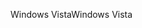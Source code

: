 <span data-ttu-id="b4cb3-101">Windows Vista</span><span class="sxs-lookup"><span data-stu-id="b4cb3-101">Windows Vista</span></span>